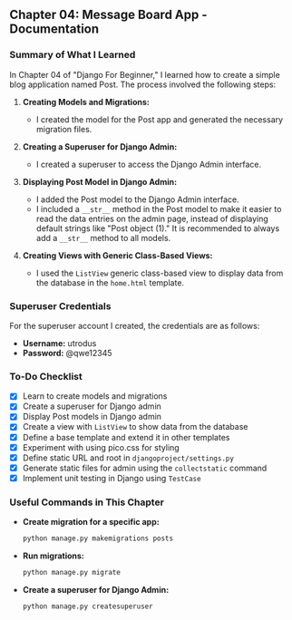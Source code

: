 ## Chapter 04: Message Board App - Documentation

### Summary of What I Learned

In Chapter 04 of "Django For Beginner," I learned how to create a simple blog application named Post. The process involved the following steps:

1. **Creating Models and Migrations:**
   - I created the model for the Post app and generated the necessary migration files.

2. **Creating a Superuser for Django Admin:**
   - I created a superuser to access the Django Admin interface.

3. **Displaying Post Model in Django Admin:**
   - I added the Post model to the Django Admin interface.
   - I included a `__str__` method in the Post model to make it easier to read the data entries on the admin page, instead of displaying default strings like "Post object (1)." It is recommended to always add a `__str__` method to all models.

4. **Creating Views with Generic Class-Based Views:**
   - I used the `ListView` generic class-based view to display data from the database in the `home.html` template.

### Superuser Credentials

For the superuser account I created, the credentials are as follows:
- **Username:** utrodus
- **Password:** @qwe12345

### To-Do Checklist

- [x] Learn to create models and migrations
- [x] Create a superuser for Django admin
- [x] Display Post models in Django admin
- [x] Create a view with `ListView` to show data from the database
- [x] Define a base template and extend it in other templates
- [x] Experiment with using pico.css for styling
- [x] Define static URL and root in `djangoproject/settings.py`
- [x] Generate static files for admin using the `collectstatic` command
- [x] Implement unit testing in Django using `TestCase`

### Useful Commands in This Chapter

- **Create migration for a specific app:**
  ```bash
  python manage.py makemigrations posts
  ```

- **Run migrations:**
  ```bash
  python manage.py migrate
  ```

- **Create a superuser for Django Admin:**
  ```bash
  python manage.py createsuperuser
  ```